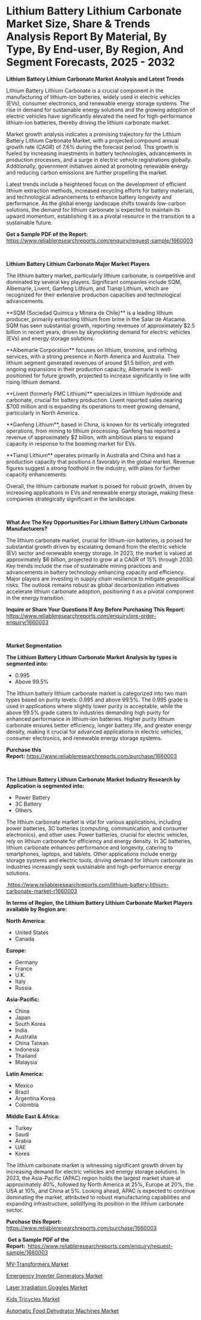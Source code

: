 <p><h1>Lithium Battery Lithium Carbonate Market Size, Share & Trends Analysis Report By Material, By Type, By End-user, By Region, And Segment Forecasts, 2025 - 2032</h1></p><p><strong>Lithium Battery Lithium Carbonate Market Analysis and Latest Trends</strong></p>
<p><p>Lithium Battery Lithium Carbonate is a crucial component in the manufacturing of lithium-ion batteries, widely used in electric vehicles (EVs), consumer electronics, and renewable energy storage systems. The rise in demand for sustainable energy solutions and the growing adoption of electric vehicles have significantly elevated the need for high-performance lithium-ion batteries, thereby driving the lithium carbonate market.</p><p>Market growth analysis indicates a promising trajectory for the Lithium Battery Lithium Carbonate Market, with a projected compound annual growth rate (CAGR) of 7.6% during the forecast period. This growth is fueled by increasing investments in battery technologies, advancements in production processes, and a surge in electric vehicle registrations globally. Additionally, government initiatives aimed at promoting renewable energy and reducing carbon emissions are further propelling the market.</p><p>Latest trends include a heightened focus on the development of efficient lithium extraction methods, increased recycling efforts for battery materials, and technological advancements to enhance battery longevity and performance. As the global energy landscape shifts towards low-carbon solutions, the demand for lithium carbonate is expected to maintain its upward momentum, establishing it as a pivotal resource in the transition to a sustainable future.</p></p>
<p><strong>Get a Sample PDF of the Report:&nbsp;</strong> <a href="https://www.reliableresearchreports.com/enquiry/request-sample/1660003?utm_campaign=121&utm_medium=2&utm_source=Github&utm_content=ia&utm_term=17012025&utm_id=lithium-battery-lithium-carbonate">https://www.reliableresearchreports.com/enquiry/request-sample/1660003</a></p>
<p>&nbsp;</p>
<p><strong>Lithium Battery Lithium Carbonate Major Market Players</strong></p>
<p><p>The lithium battery market, particularly lithium carbonate, is competitive and dominated by several key players. Significant companies include SQM, Albemarle, Livent, Ganfeng Lithium, and Tianqi Lithium, which are recognized for their extensive production capacities and technological advancements.</p><p>**SQM (Sociedad Química y Minera de Chile)** is a leading lithium producer, primarily extracting lithium from brine in the Salar de Atacama. SQM has seen substantial growth, reporting revenues of approximately $2.5 billion in recent years, driven by skyrocketing demand for electric vehicles (EVs) and energy storage solutions.</p><p>**Albemarle Corporation** focuses on lithium, bromine, and refining services, with a strong presence in North America and Australia. Their lithium segment generated revenues of around $1.5 billion, and with ongoing expansions in their production capacity, Albemarle is well-positioned for future growth, projected to increase significantly in line with rising lithium demand.</p><p>**Livent (formerly FMC Lithium)** specializes in lithium hydroxide and carbonate, crucial for battery production. Livent reported sales nearing $700 million and is expanding its operations to meet growing demand, particularly in North America.</p><p>**Ganfeng Lithium**, based in China, is known for its vertically integrated operations, from mining to lithium processing. Ganfeng has reported a revenue of approximately $2 billion, with ambitious plans to expand capacity in response to the booming market for EVs.</p><p>**Tianqi Lithium** operates primarily in Australia and China and has a production capacity that positions it favorably in the global market. Revenue figures suggest a strong foothold in the industry, with plans for further capacity enhancements.</p><p>Overall, the lithium carbonate market is poised for robust growth, driven by increasing applications in EVs and renewable energy storage, making these companies strategically significant in the landscape.</p></p>
<p>&nbsp;</p>
<p><strong>What Are The Key Opportunities For Lithium Battery Lithium Carbonate Manufacturers?</strong></p>
<p><p>The lithium carbonate market, crucial for lithium-ion batteries, is poised for substantial growth driven by escalating demand from the electric vehicle (EV) sector and renewable energy storage. In 2023, the market is valued at approximately $6 billion, projected to grow at a CAGR of 15% through 2030. Key trends include the rise of sustainable mining practices and advancements in battery technology enhancing capacity and efficiency. Major players are investing in supply chain resilience to mitigate geopolitical risks. The outlook remains robust as global decarbonization initiatives accelerate lithium carbonate adoption, positioning it as a pivotal component in the energy transition.</p></p>
<p><strong>Inquire or Share Your Questions If Any Before Purchasing This Report:</strong> <a href="https://www.reliableresearchreports.com/enquiry/pre-order-enquiry/1660003?utm_campaign=121&utm_medium=2&utm_source=Github&utm_content=ia&utm_term=17012025&utm_id=lithium-battery-lithium-carbonate">https://www.reliableresearchreports.com/enquiry/pre-order-enquiry/1660003</a></p>
<p>&nbsp;</p>
<p><strong>Market Segmentation</strong></p>
<p><strong>The Lithium Battery Lithium Carbonate Market Analysis by types is segmented into:</strong></p>
<p><ul><li>0.995</li><li>Above 99.5%</li></ul></p>
<p><p>The lithium battery lithium carbonate market is categorized into two main types based on purity levels: 0.995 and above 99.5%. The 0.995 grade is used in applications where slightly lower purity is acceptable, while the above 99.5% grade caters to industries demanding high purity for enhanced performance in lithium-ion batteries. Higher purity lithium carbonate ensures better efficiency, longer battery life, and greater energy density, making it crucial for advanced applications in electric vehicles, consumer electronics, and renewable energy storage systems.</p></p>
<p><strong>Purchase this Report:&nbsp;</strong><a href="https://www.reliableresearchreports.com/purchase/1660003?utm_campaign=121&utm_medium=2&utm_source=Github&utm_content=ia&utm_term=17012025&utm_id=lithium-battery-lithium-carbonate">https://www.reliableresearchreports.com/purchase/1660003</a></p>
<p>&nbsp;</p>
<p><strong>The Lithium Battery Lithium Carbonate Market Industry Research by Application is segmented into:</strong></p>
<p><ul><li>Power Battery</li><li>3C Battery</li><li>Others</li></ul></p>
<p><p>The lithium carbonate market is vital for various applications, including power batteries, 3C batteries (computing, communication, and consumer electronics), and other uses. Power batteries, crucial for electric vehicles, rely on lithium carbonate for efficiency and energy density. In 3C batteries, lithium carbonate enhances performance and longevity, catering to smartphones, laptops, and tablets. Other applications include energy storage systems and electric tools, driving demand for lithium carbonate as industries increasingly seek sustainable and high-performance energy solutions.</p></p>
<p><a href="https://www.reliableresearchreports.com/lithium-battery-lithium-carbonate-market-r1660003?utm_campaign=121&utm_medium=2&utm_source=Github&utm_content=ia&utm_term=17012025&utm_id=lithium-battery-lithium-carbonate">&nbsp;https://www.reliableresearchreports.com/lithium-battery-lithium-carbonate-market-r1660003</a></p>
<p><strong>In terms of Region, the Lithium Battery Lithium Carbonate Market Players available by Region are:</strong></p>
<p>
    <p> <strong> North America: </strong>
        <ul>
            <li>United States</li>
            <li>Canada</li>
        </ul>
        </p> 
    <p> <strong> Europe: </strong>
        <ul>
            <li>Germany</li>
            <li>France</li>
            <li>U.K.</li>
            <li>Italy</li>
            <li>Russia</li>
        </ul>
        </p> 
    <p> <strong> Asia-Pacific: </strong>
        <ul>
            <li>China</li>
            <li>Japan</li>
            <li>South Korea</li>
            <li>India</li>
            <li>Australia</li>
            <li>China Taiwan</li>
            <li>Indonesia</li>
            <li>Thailand</li>
            <li>Malaysia</li>
        </ul>
        </p> 
    <p> <strong> Latin America: </strong>
        <ul>
            <li>Mexico</li>
            <li>Brazil</li>
            <li>Argentina Korea</li>
            <li>Colombia</li>
        </ul>
        </p> 
    <p> <strong> Middle East & Africa: </strong>
        <ul>
            <li>Turkey</li>
            <li>Saudi</li>
            <li>Arabia</li>
            <li>UAE</li>
            <li>Korea</li>
        </ul>
    </p>
    </p>
<p><p>The lithium carbonate market is witnessing significant growth driven by increasing demand for electric vehicles and energy storage solutions. In 2023, the Asia-Pacific (APAC) region holds the largest market share at approximately 40%, followed by North America at 25%, Europe at 20%, the USA at 10%, and China at 5%. Looking ahead, APAC is expected to continue dominating the market, attributed to robust manufacturing capabilities and expanding infrastructure, solidifying its position in the lithium carbonate sector.</p></p>
<p><strong>Purchase this Report: </strong><a href="https://www.reliableresearchreports.com/purchase/1660003?utm_campaign=121&utm_medium=2&utm_source=Github&utm_content=ia&utm_term=17012025&utm_id=lithium-battery-lithium-carbonate">https://www.reliableresearchreports.com/purchase/1660003</a></p>
<p>&nbsp;<strong>Get a Sample PDF of the Report:&nbsp;&nbsp;</strong><a href="https://www.reliableresearchreports.com/enquiry/request-sample/1660003?utm_campaign=121&utm_medium=2&utm_source=Github&utm_content=ia&utm_term=17012025&utm_id=lithium-battery-lithium-carbonate">https://www.reliableresearchreports.com/enquiry/request-sample/1660003</a></p>
<p><strong></strong></p>
<p><p><a href="https://github.com/sholympia197070/Market-Research-Report-List-1/blob/main/mv-transformers-market.md?utm_campaign=121&utm_medium=2&utm_source=Github&utm_content=ia&utm_term=17012025&utm_id=lithium-battery-lithium-carbonate">MV-Transformers Market</a></p><p><a href="https://github.com/kbollin866/Market-Research-Report-List-1/blob/main/emergency-inverter-generators-market.md?utm_campaign=121&utm_medium=2&utm_source=Github&utm_content=ia&utm_term=17012025&utm_id=lithium-battery-lithium-carbonate">Emergency Inverter Generators Market</a></p><p><a href="https://github.com/janraimondo83/Market-Research-Report-List-1/blob/main/laser-irradiation-goggles-market.md?utm_campaign=121&utm_medium=2&utm_source=Github&utm_content=ia&utm_term=17012025&utm_id=lithium-battery-lithium-carbonate">Laser Irradiation Goggles Market</a></p><p><a href="https://github.com/mauripalmi/Market-Research-Report-List-5/blob/main/kids-tricycles-market.md?utm_campaign=121&utm_medium=2&utm_source=Github&utm_content=ia&utm_term=17012025&utm_id=lithium-battery-lithium-carbonate">Kids Tricycles Market</a></p><p><a href="https://github.com/sca704osol/Market-Research-Report-List-1/blob/main/automatic-food-dehydrator-machines-market.md?utm_campaign=121&utm_medium=2&utm_source=Github&utm_content=ia&utm_term=17012025&utm_id=lithium-battery-lithium-carbonate">Automatic Food Dehydrator Machines Market</a></p></p>